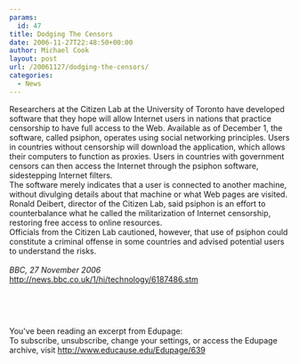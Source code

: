 ```yaml
---
params:
  id: 47
title: Dodging The Censors
date: 2006-11-27T22:48:50+00:00
author: Michael Cook
layout: post
url: /20061127/dodging-the-censors/
categories:
  - News
---
```

<p align="left">
  Researchers at the Citizen Lab at the University of Toronto have developed software that they hope will allow Internet users in nations that practice censorship to have full access to the Web. Available as of December 1, the software, called psiphon, operates using social networking principles. Users in countries without censorship will download the application, which allows their computers to function as proxies. Users in countries with government censors can then access the Internet through the psiphon software, sidestepping Internet filters.<br /> The software merely indicates that a user is connected to another machine, without divulging details about that machine or what Web pages are visited. Ronald Deibert, director of the Citizen Lab, said psiphon is an effort to counterbalance what he called the militarization of Internet censorship, restoring free access to online resources.<br /> Officials from the Citizen Lab cautioned, however, that use of psiphon could constitute a criminal offense in some countries and advised potential users to understand the risks.<br /> <em><br /> BBC, 27 November 2006</em><br /> <a href="http://news.bbc.co.uk/1/hi/technology/6187486.stm" target="_blank">http://news.bbc.co.uk/1/hi/technology/6187486.stm</a>
</p>

<p align="left">
  &nbsp;
</p>

<p align="left">
  &nbsp;
</p>

<p align="left">
  You've been reading an excerpt from Edupage:<br /> To subscribe, unsubscribe, change your settings, or access the Edupage archive, visit <a href="http://www.educause.edu/Edupage/639" target="_blank">http://www.educause.edu/Edupage/639</a>
</p>
